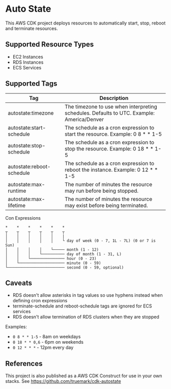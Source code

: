 # Auto State

This AWS CDK project deploys resources to automatically start, stop, reboot and terminate resources.

## Supported Resource Types
 * EC2 Instances
 * RDS Instances
 * ECS Services

## Supported Tags

| Tag                       | Description                                                                               |
|---------------------------|-------------------------------------------------------------------------------------------|
| autostate:timezone        | The timezone to use when interpreting schedules. Defaults to UTC. Example: America/Denver |
| autostate:start-schedule  | The schedule as a cron expression to start the resource. Example: 0 8 * * 1-5             |
| autostate:stop-schedule   | The schedule as a cron expression to stop the resource. Example: 0 18 * * 1-5             |
| autostate:reboot-schedule | The schedule as a cron expression to reboot the instance. Example: 0 12 * * 1-5           |
| autostate:max-runtime     | The number of minutes the resource may run before being stopped.                          |
| autostate:max-lifetime    | The number of minutes the resource may exist before being terminated.                     |

Con Expressions
```
*    *    *    *    *    *
┬    ┬    ┬    ┬    ┬    ┬
│    │    │    │    │    |
│    │    │    │    │    └ day of week (0 - 7, 1L - 7L) (0 or 7 is Sun)
│    │    │    │    └───── month (1 - 12)
│    │    │    └────────── day of month (1 - 31, L)
│    │    └─────────────── hour (0 - 23)
│    └──────────────────── minute (0 - 59)
└───────────────────────── second (0 - 59, optional)
```

## Caveats

 * RDS doesn't allow asterisks in tag values so use hyphens instead when defining cron expressions
 * terminate-schedule and reboot-schedule tags are ignored for ECS services
 * RDS doesn't allow termination of RDS clusters when they are stopped

Examples:

 * `0 8 * * 1-5` - 8am on weekdays
 * `0 18 * * 0,6` - 6pm on weekends
 * `0 12 * * *` - 12pm every day

## References

This project is also published as a AWS CDK Construct for use in your own stacks.
See https://github.com/truemark/cdk-autostate
